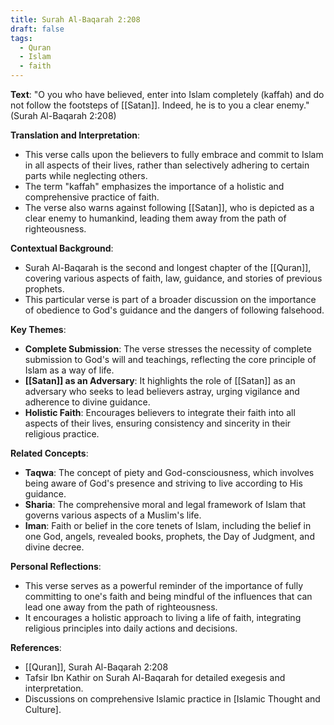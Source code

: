 ```yaml
---
title: Surah Al-Baqarah 2:208
draft: false
tags:
  - Quran
  - Islam
  - faith
---
```


**Text**: "O you who have believed, enter into Islam completely (kaffah) and do not follow the footsteps of [[Satan]]. Indeed, he is to you a clear enemy." (Surah Al-Baqarah 2:208)

**Translation and Interpretation**:

- This verse calls upon the believers to fully embrace and commit to Islam in all aspects of their lives, rather than selectively adhering to certain parts while neglecting others.
- The term "kaffah" emphasizes the importance of a holistic and comprehensive practice of faith.
- The verse also warns against following [[Satan]], who is depicted as a clear enemy to humankind, leading them away from the path of righteousness.

**Contextual Background**:

- Surah Al-Baqarah is the second and longest chapter of the [[Quran]], covering various aspects of faith, law, guidance, and stories of previous prophets.
- This particular verse is part of a broader discussion on the importance of obedience to God's guidance and the dangers of following falsehood.

**Key Themes**:

- **Complete Submission**: The verse stresses the necessity of complete submission to God's will and teachings, reflecting the core principle of Islam as a way of life.
- **[[Satan]] as an Adversary**: It highlights the role of [[Satan]] as an adversary who seeks to lead believers astray, urging vigilance and adherence to divine guidance.
- **Holistic Faith**: Encourages believers to integrate their faith into all aspects of their lives, ensuring consistency and sincerity in their religious practice.

**Related Concepts**:

- **Taqwa**: The concept of piety and God-consciousness, which involves being aware of God's presence and striving to live according to His guidance.
- **Sharia**: The comprehensive moral and legal framework of Islam that governs various aspects of a Muslim's life.
- **Iman**: Faith or belief in the core tenets of Islam, including the belief in one God, angels, revealed books, prophets, the Day of Judgment, and divine decree.

**Personal Reflections**:

- This verse serves as a powerful reminder of the importance of fully committing to one's faith and being mindful of the influences that can lead one away from the path of righteousness.
- It encourages a holistic approach to living a life of faith, integrating religious principles into daily actions and decisions.

**References**:

- [[Quran]], Surah Al-Baqarah 2:208
- Tafsir Ibn Kathir on Surah Al-Baqarah for detailed exegesis and interpretation.
- Discussions on comprehensive Islamic practice in [Islamic Thought and Culture].
